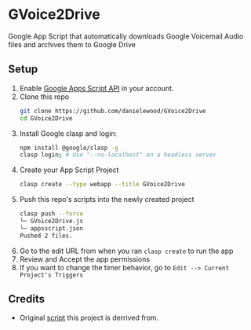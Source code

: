 # GVoice2Drive
 Google App Script that automatically downloads Google Voicemail Audio files and archives them to Google Drive

## Setup
1. Enable [Google Apps Script API](https://script.google.com/home/usersettings) in your account.
1. Clone this repo
    ```bash
    git clone https://github.com/danielewood/GVoice2Drive
    cd GVoice2Drive
    ```
1. Install Google clasp and login:
    ```bash
    npm install @google/clasp -g
    clasp login; # Use "--no-localhost" on a headless server
    ```
1. Create your App Script Project 
    ```bash
    clasp create --type webapp --title GVoice2Drive
    ```
1.  Push this repo's scripts into the newly created project
    ```bash
    clasp push --force
    └─ GVoice2Drive.js
    └─ appsscript.json
    Pushed 2 files.
    ```
1. Go to the edit URL from when you ran `clasp create` to run the app
1. Review and Accept the app permissions
1. If you want to change the timer behavior, go to `Edit --> Current Project's Triggers`

## Credits
- Original [script](https://www.labnol.org/internet/save-google-voicemail-mp3/25153/) this project is derrived from.